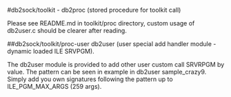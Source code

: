 #db2sock/toolkit - db2proc (stored procedure for toolkit call)

Please see README.md in toolkit/proc directory, custom usage of db2user.c should be clearer after reading.

##db2sock/toolkit/proc-user db2user (user special add handler module - dynamic loaded ILE SRVPGM).

The db2user module is provided to add other user custom call SRVRPGM by value.
The pattern can be seen in example in db2user sample_crazy9.
Simply add you own signatures following the pattern up to ILE_PGM_MAX_ARGS (259 args).


